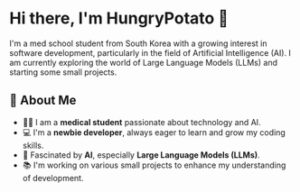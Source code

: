 # Hi there, I'm HungryPotato 👋

I'm a med school student from South Korea with a growing interest in software development, particularly in the field of Artificial Intelligence (AI).
I am currently exploring the world of Large Language Models (LLMs) and starting some small projects.

## 🚀 About Me

- 👩‍⚕️ I am a **medical student** passionate about technology and AI.
- 💻 I'm a **newbie developer**, always eager to learn and grow my coding skills.
- 🤖 Fascinated by **AI**, especially **Large Language Models (LLMs)**.
- 📚 I'm working on various small projects to enhance my understanding of development.
